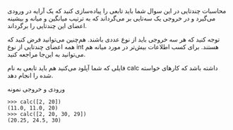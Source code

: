 محاسبات چندتایی
در این سوال شما باید تابعی را پیاده‌سازی کنید که یک آرایه در ورودی می‌گیرد و در خروجی یک سه‌تایی بر می‌گرداند که به ترتیب میانگین و میانه و بیشینه اعضای این چندتایی را برگرداند.

توجه کنید که هر سه خروجی باید از نوع عددی باشند. هم‌چنین می‌توانید فرض کنید که همه اعضای چندتایی از نوع int هستند. برای کسب اطلاعات بیش‌تر در مورد میانه هم می‌توانید به این‌جا مراجعه کنید.

فایلی که شما آپلود می‌کنید هم باید تابعی به نام calc داشته باشد که کارهای خواسته شده را انجام دهد.

ورودی و خروجی نمونه

```angular2html
>>> calc([2, 20])
(11.0, 11.0, 20)
>>> calc([2, 20, 30, 29])
(20.25, 24.5, 30)    
```

